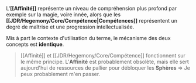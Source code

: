 L'**[[Affinité]]** représente un niveau de compréhension plus profond par exemple sur la magie, voire innée, alors que les **[[JDR/Hegemony/Core/Compétence|Compétences]]** représentent un degré de maîtrise et une progression intellectualisée. 

Mis à part le contexte d'utilisation du terme, le mécanisme des deux concepts est **identique**.

> [[Affinité]] et [[JDR/Hegemony/Core/Compétence]] fonctionnent sur le même principe. L'**Affinité** est probablement obsolète, mais elle sert aujourd'hui de ressources de pallier pour débloquer les **Sphères** => Je peux probablement m'en passer.